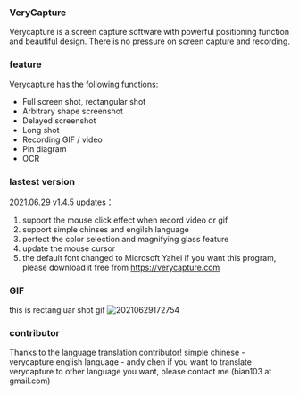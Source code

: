 ### VeryCapture

Verycapture is a screen capture software with powerful positioning function and beautiful design. There is no pressure on screen capture and recording.
 
### feature 
Verycapture has the following functions:
 
- Full screen shot, rectangular shot
- Arbitrary shape screenshot
- Delayed screenshot
- Long shot
- Recording GIF / video
- Pin diagram
- OCR

### lastest version
2021.06.29 v1.4.5 updates：
1. support the mouse click effect when record video or gif
2. support simple chinses and engilsh language
3. perfect the color selection and magnifying glass feature 
4. update the mouse cursor
5. the default font changed to Microsoft Yahei
if you want this program, please download it free from https://verycapture.com

### GIF 
this is rectangluar shot gif
![20210629172754](https://user-images.githubusercontent.com/85001142/123774052-a4ea2300-d8ff-11eb-9bc8-d01ba432a8c1.gif)

### contributor
Thanks to the language translation contributor!
simple chinese    -   verycapture 
english language  -   andy chen 
if you want to translate verycapture to other language you want, please contact me (bian103 at gmail.com)



